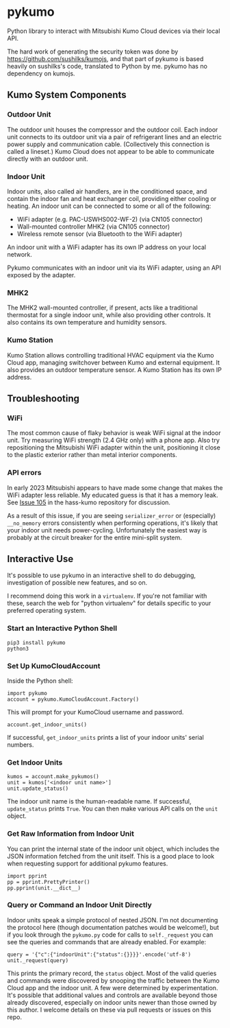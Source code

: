 # pykumo
Python library to interact with Mitsubishi Kumo Cloud devices via their local API.

The hard work of generating the security token was done by https://github.com/sushilks/kumojs, and that part of pykumo is based heavily on sushilks's code, translated to Python by me. pykumo has no dependency on kumojs.

## Kumo System Components

### Outdoor Unit
The outdoor unit houses the compressor and the outdoor coil. Each indoor unit connects to its outdoor unit via a pair of refrigerant lines and an electric power supply and communication cable. (Collectively this connection is called a lineset.) Kumo Cloud does not appear to be able to communicate directly with an outdoor unit.

### Indoor Unit
Indoor units, also called air handlers, are in the conditioned space, and contain the indoor fan and heat exchanger coil, providing either cooling or heating. An indoor unit can be connected to some or all of the following:

* WiFi adapter (e.g. PAC-USWHS002-WF-2) (via CN105 connector)
* Wall-mounted controller MHK2 (via CN105 connector)
* Wireless remote sensor (via Bluetooth to the WiFi adapter)

An indoor unit with a WiFi adapter has its own IP address on your local network.

Pykumo communicates with an indoor unit via its WiFi adapter, using an API exposed by the adapter.

### MHK2
The MHK2 wall-mounted controller, if present, acts like a traditional thermostat for a single indoor unit, while also providing other controls. It also contains its own temperature and humidity sensors.

### Kumo Station
Kumo Station allows controlling traditional HVAC equipment via the Kumo Cloud app, managing switchover between Kumo and external equipment. It also provides an outdoor temperature sensor. A Kumo Station has its own IP address.

## Troubleshooting
### WiFi
The most common cause of flaky behavior is weak WiFi signal at the indoor unit. Try measuring WiFi strength (2.4 GHz only) with a phone app. Also try repositioning the Mitsubishi WiFi adapter within the unit, positioning it close to the plastic exterior rather than metal interior components.

### API errors
In early 2023 Mitsubishi appears to have made some change that makes the WiFi adapter less reliable. My educated guess is that it has a memory leak. See [Issue 105](https://github.com/dlarrick/hass-kumo/issues/105) in the hass-kumo repository for discussion.

As a result of this issue, if you are seeing `serializer_error` or (especially) `__no_memory` errors consistently when performing operations, it's likely that your indoor unit needs power-cycling. Unfortunately the easiest way is probably at the circuit breaker for the entire mini-split system.

## Interactive Use
It's possible to use pykumo in an interactive shell to do debugging, investigation of possible new features, and so on.

I recommend doing this work in a `virtualenv`. If you're not familiar with these, search the web for "python virtualenv" for details specific to your preferred operating system.

### Start an Interactive Python Shell
```
pip3 install pykumo
python3
```
### Set Up KumoCloudAccount
Inside the Python shell:
```
import pykumo
account = pykumo.KumoCloudAccount.Factory()
```
This will prompt for your KumoCloud username and password.

```
account.get_indoor_units()
```
If successful, `get_indoor_units` prints a list of your indoor units' serial numbers.

### Get Indoor Units
```
kumos = account.make_pykumos()
unit = kumos['<indoor unit name>']
unit.update_status()
```
The indoor unit name is the human-readable name. If successful, `update_status` prints `True`. You can then make various API calls on the `unit` object.

### Get Raw Information from Indoor Unit
You can print the internal state of the indoor unit object, which includes the JSON information fetched from the unit itself. This is a good place to look when requesting support for additional pykumo features.
```
import pprint
pp = pprint.PrettyPrinter()
pp.pprint(unit.__dict__)
```

### Query or Command an Indoor Unit Directly
Indoor units speak a simple protocol of nested JSON. I'm not documenting the protocol here (though documentation patches would be welcome!), but if you look through the `pykumo.py` code for calls to `self._request` you can see the queries and commands that are already enabled. For example:
```
query = '{"c":{"indoorUnit":{"status":{}}}}'.encode('utf-8')
unit._request(query)
```
This prints the primary record, the `status` object. Most of the valid queries and commands were discovered by snooping the traffic between the Kumo Cloud app and the indoor unit. A few were determined by experimentation. It's possible that additional values and controls are available beyond those already discovered, especially on indoor units newer than those owned by this author. I welcome details on these via pull requests or issues on this repo.
